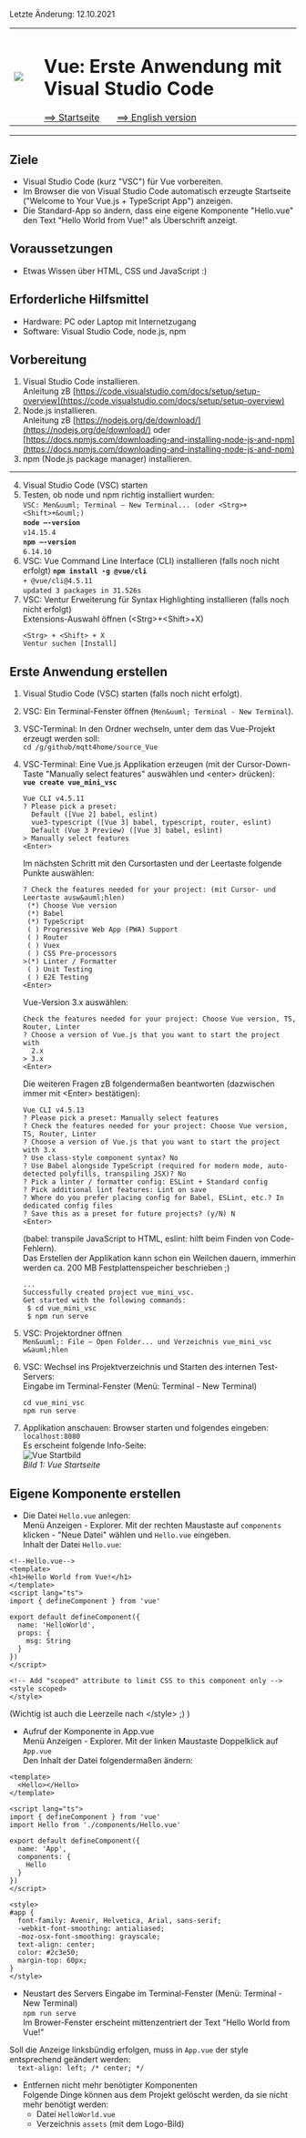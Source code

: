 Letzte &Auml;nderung: 12.10.2021   
<table><tr><td><img src="logo/mqtt4home_96.png"></img></td><td>&nbsp;</td><td>
<h1>Vue: Erste Anwendung mit Visual Studio Code</h1>
<a href="../liesmich.md">==> Startseite</a> &nbsp; &nbsp; &nbsp; 
<a href="m4h502_Vue_Hello_VSC_e.md">==> English version</a> &nbsp; &nbsp; &nbsp; 
</td></tr></table><hr>
  
## Ziele
* Visual Studio Code (kurz "VSC") f&uuml;r Vue vorbereiten.   
* Im Browser die von Visual Studio Code automatisch erzeugte Startseite ("Welcome to Your Vue.js + TypeScript App") anzeigen.   
* Die Standard-App so &auml;ndern, dass eine eigene Komponente "Hello.vue" den Text "Hello World from Vue!" als &Uuml;berschrift anzeigt.   

## Voraussetzungen
* Etwas Wissen &uuml;ber HTML, CSS und JavaScript :)

## Erforderliche Hilfsmittel
* Hardware: PC oder Laptop mit Internetzugang
* Software: Visual Studio Code, node.js, npm

## Vorbereitung
1. Visual Studio Code installieren.   
   Anleitung zB [https://code.visualstudio.com/docs/setup/setup-overview](https://code.visualstudio.com/docs/setup/setup-overview)   
2. Node.js installieren.   
   Anleitung zB [https://nodejs.org/de/download/](https://nodejs.org/de/download/) oder   
   [https://docs.npmjs.com/downloading-and-installing-node-js-and-npm](https://docs.npmjs.com/downloading-and-installing-node-js-and-npm)   
3. npm (Node.js package manager) installieren.   
---   
4. Visual Studio Code (VSC) starten   
5. Testen, ob node und npm richtig installiert wurden:   
   `VSC: Men&uuml; Terminal – New Terminal... (oder <Strg>+<Shift>+&ouml;)`   
   __`node –-version`__   
   `v14.15.4`   
   __`npm –-version`__   
   `6.14.10`   
6. VSC: Vue Command Line Interface (CLI) installieren (falls noch nicht erfolgt)
   __`npm install -g @vue/cli`__   
   `+ @vue/cli@4.5.11`   
   `updated 3 packages in 31.526s`   
7. VSC: Ventur Erweiterung f&uuml;r Syntax Highlighting installieren (falls noch nicht erfolgt)   
   Extensions-Auswahl &ouml;ffnen (&lt;Strg&gt;+&lt;Shift&gt;+X)   
   ```   
   <Strg> + <Shift> + X
   Ventur suchen [Install]
   ```   
## Erste Anwendung erstellen
1. Visual Studio Code (VSC) starten (falls noch nicht erfolgt).
2. VSC: Ein Terminal-Fenster &ouml;ffnen (`Men&uuml; Terminal - New Terminal`).
3. VSC-Terminal: In den Ordner wechseln, unter dem das Vue-Projekt erzeugt werden soll:   
   `cd /g/github/mqtt4home/source_Vue`   
4. VSC-Terminal: Eine Vue.js Applikation erzeugen (mit der Cursor-Down-Taste "Manually select features" ausw&auml;hlen und &lt;enter&gt; dr&uuml;cken):   
   __`vue create vue_mini_vsc`__   
   ```   
   Vue CLI v4.5.11
   ? Please pick a preset:
     Default ([Vue 2] babel, eslint)
     vue3-typescript ([Vue 3] babel, typescript, router, eslint) 
     Default (Vue 3 Preview) ([Vue 3] babel, eslint)
   > Manually select features
   <Enter>
   ```   
   Im n&auml;chsten Schritt mit den Cursortasten und der Leertaste folgende Punkte ausw&auml;hlen:   
   ```   
   ? Check the features needed for your project: (mit Cursor- und Leertaste ausw&auml;hlen)
    (*) Choose Vue version
    (*) Babel
    (*) TypeScript
    ( ) Progressive Web App (PWA) Support        
    ( ) Router
    ( ) Vuex
    ( ) CSS Pre-processors
   >(*) Linter / Formatter
    ( ) Unit Testing
    ( ) E2E Testing
   <Enter>
   ```   
   Vue-Version 3.x ausw&auml;hlen:   
   ```   
   Check the features needed for your project: Choose Vue version, TS, Router, Linter 
   ? Choose a version of Vue.js that you want to start the project with 
     2.x
   > 3.x
   <Enter>
   ```   

   Die weiteren Fragen zB folgenderma&szlig;en beantworten (dazwischen immer mit &lt;Enter&gt; best&auml;tigen):   
   ```   
   Vue CLI v4.5.13
   ? Please pick a preset: Manually select features
   ? Check the features needed for your project: Choose Vue version, TS, Router, Linter 
   ? Choose a version of Vue.js that you want to start the project with 3.x 
   ? Use class-style component syntax? No
   ? Use Babel alongside TypeScript (required for modern mode, auto-detected polyfills, transpiling JSX)? No
   ? Pick a linter / formatter config: ESLint + Standard config
   ? Pick additional lint features: Lint on save
   ? Where do you prefer placing config for Babel, ESLint, etc.? In dedicated config files
   ? Save this as a preset for future projects? (y/N) N
   <Enter>
   ```   
   (babel: transpile JavaScript to HTML, eslint: hilft beim Finden von Code-Fehlern).   
   Das Erstellen der Applikation kann schon ein Weilchen dauern, immerhin werden ca. 200 MB Festplattenspeicher beschrieben ;)   
   ```   
   ...
   Successfully created project vue_mini_vsc.
   Get started with the following commands:
    $ cd vue_mini_vsc
    $ npm run serve
   ```   

5. VSC: Projektordner &ouml;ffnen   
   `Men&uuml;: File – Open Folder... und Verzeichnis vue_mini_vsc w&auml;hlen`   

6. VSC: Wechsel ins Projektverzeichnis und Starten des internen Test-Servers:   
   Eingabe im Terminal-Fenster (Men&uuml;: Terminal - New Terminal)   
   ```   
   cd vue_mini_vsc
   npm run serve
   ```   

7. Applikation anschauen: Browser starten und folgendes eingeben:   
   `localhost:8080`   
   Es erscheint folgende Info-Seite:   
   ![Vue Startbild](./images/210915_vue_startpage.png "Vue Startbild")   
   _Bild 1: Vue Startseite_

## Eigene Komponente erstellen
* Die Datei `Hello.vue` anlegen:   
   Men&uuml; Anzeigen - Explorer. Mit der rechten Maustaste auf `components` klicken - "Neue Datei" w&auml;hlen und `Hello.vue` eingeben.   
   Inhalt der Datei `Hello.vue`:   

```   
<!--Hello.vue-->
<template>
<h1>Hello World from Vue!</h1>
</template>
<script lang="ts">
import { defineComponent } from 'vue'

export default defineComponent({
  name: 'HelloWorld',
  props: {
    msg: String
  }
})
</script>

<!-- Add "scoped" attribute to limit CSS to this component only -->
<style scoped>
</style>

```   
   (Wichtig ist auch die Leerzeile nach &lt;/style&gt; ;) )   

* Aufruf der Komponente in App.vue   
Men&uuml; Anzeigen - Explorer. Mit der linken Maustaste Doppelklick auf `App.vue`   
Den Inhalt der Datei folgenderma&szlig;en &auml;ndern:   
```   
<template>
  <Hello></Hello>
</template>

<script lang="ts">
import { defineComponent } from 'vue'
import Hello from './components/Hello.vue'

export default defineComponent({
  name: 'App',
  components: {
    Hello
  }
})
</script>

<style>
#app {
  font-family: Avenir, Helvetica, Arial, sans-serif;
  -webkit-font-smoothing: antialiased;
  -moz-osx-font-smoothing: grayscale;
  text-align: center;
  color: #2c3e50;
  margin-top: 60px;
}
</style>

```   

* Neustart des Servers
   Eingabe im Terminal-Fenster (Men&uuml;: Terminal - New Terminal)   
   `npm run serve`   
   Im Brower-Fenster erscheint mittenzentriert der Text "Hello World from Vue!"   

Soll die Anzeige linksb&uuml;ndig erfolgen, muss in `App.vue` der style entsprechend ge&auml;ndert werden:   
`  text-align: left; /* center; */`   

* Entfernen nicht mehr ben&ouml;tigter Komponenten   
  Folgende Dinge k&ouml;nnen aus dem Projekt gel&ouml;scht werden, da sie nicht mehr ben&ouml;tigt werden:   
  * Datei `HelloWorld.vue`   
  * Verzeichnis `assets` (mit dem Logo-Bild)   
